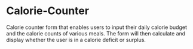 # Calorie-Counter
Calorie counter form that enables users to input their daily calorie budget and the calorie counts of various meals. The form will then calculate and display whether the user is in a calorie deficit or surplus.
